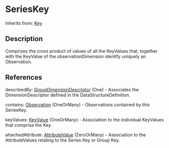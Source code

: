 
# SeriesKey

Inherits from: [Key](Key.md)



## Description

Comprises the cross product of values of all the KeyValues that, together with the KeyValue of the observationDimension identify uniquely an Observation.




## References

describedBy: [GroupDimensionDescriptor](GroupDimensionDescriptor.md) (One) - Associates the DimensionDescriptor defined in the DataStructureDefinition.

contains: [Observation](Observation.md) (OneOrMany) - Observations contained by this SeriesKey.

keyValues: [KeyValue](KeyValue.md) (OneOrMany) - Association to the individual KeyValues that comprise the Key.

attachedAttribute: [AttributeValue](AttributeValue.md) (ZeroOrMany) - Association to the AttributeValues relating to the Series Key or Group Key.




